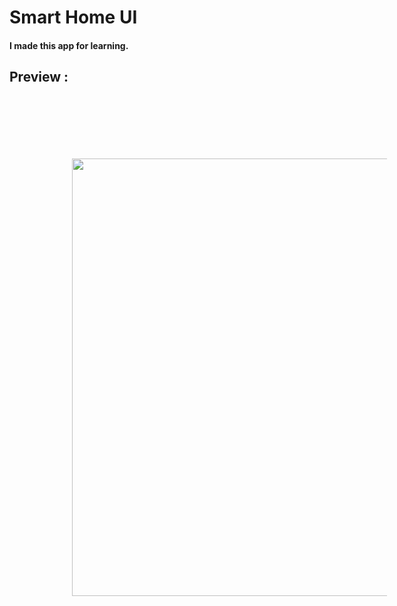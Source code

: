 # Smart Home UI
#### I made this app for learning.


## Preview :

<div style="display: flex; gap: 20px;">
  <img src="https://github.com/user-attachments/assets/71795480-683f-4d69-8151-854d38ec7da3" style="padding: 100px; width: 700px;" />
</div>
